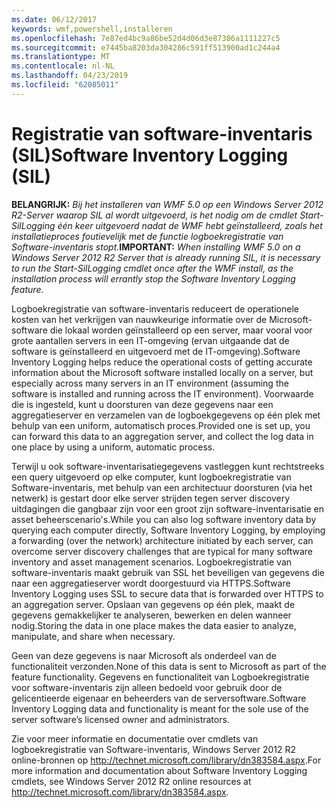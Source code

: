 ```yaml
---
ms.date: 06/12/2017
keywords: wmf,powershell,installeren
ms.openlocfilehash: 7e87ed4bc9a86be52d4d06d3e87386a1111227c5
ms.sourcegitcommit: e7445ba8203da304286c591ff513900ad1c244a4
ms.translationtype: MT
ms.contentlocale: nl-NL
ms.lasthandoff: 04/23/2019
ms.locfileid: "62085011"
---
```

# <a name="software-inventory-logging-sil"></a><span data-ttu-id="c95df-102">Registratie van software-inventaris (SIL)</span><span class="sxs-lookup"><span data-stu-id="c95df-102">Software Inventory Logging (SIL)</span></span>

<span data-ttu-id="c95df-103">**BELANGRIJK:** *Bij het installeren van WMF 5.0 op een Windows Server 2012 R2-Server waarop SIL al wordt uitgevoerd, is het nodig om de cmdlet Start-SilLogging één keer uitgevoerd nadat de WMF hebt geïnstalleerd, zoals het installatieproces foutievelijk met de functie logboekregistratie van Software-inventaris stopt.*</span><span class="sxs-lookup"><span data-stu-id="c95df-103">**IMPORTANT:** *When installing WMF 5.0 on a Windows Server 2012 R2 Server that is already running SIL, it is necessary to run the Start-SilLogging cmdlet once after the WMF install, as the installation process will errantly stop the Software Inventory Logging feature.*</span></span>

<span data-ttu-id="c95df-104">Logboekregistratie van software-inventaris reduceert de operationele kosten van het verkrijgen van nauwkeurige informatie over de Microsoft-software die lokaal worden geïnstalleerd op een server, maar vooral voor grote aantallen servers in een IT-omgeving (ervan uitgaande dat de software is geïnstalleerd en uitgevoerd met de IT-omgeving).</span><span class="sxs-lookup"><span data-stu-id="c95df-104">Software Inventory Logging helps reduce the operational costs of getting accurate information about the Microsoft software installed locally on a server, but especially across many servers in an IT environment (assuming the software is installed and running across the IT environment).</span></span> <span data-ttu-id="c95df-105">Voorwaarde die is ingesteld, kunt u doorsturen van deze gegevens naar een aggregatieserver en verzamelen van de logboekgegevens op één plek met behulp van een uniform, automatisch proces.</span><span class="sxs-lookup"><span data-stu-id="c95df-105">Provided one is set up, you can forward this data to an aggregation server, and collect the log data in one place by using a uniform, automatic process.</span></span>

<span data-ttu-id="c95df-106">Terwijl u ook software-inventarisatiegegevens vastleggen kunt rechtstreeks een query uitgevoerd op elke computer, kunt logboekregistratie van Software-inventaris, met behulp van een architectuur doorsturen (via het netwerk) is gestart door elke server strijden tegen server discovery uitdagingen die gangbaar zijn voor een groot zijn software-inventarisatie en asset beheerscenario's.</span><span class="sxs-lookup"><span data-stu-id="c95df-106">While you can also log software inventory data by querying each computer directly, Software Inventory Logging, by employing a forwarding (over the network) architecture initiated by each server, can overcome server discovery challenges that are typical for many software inventory and asset management scenarios.</span></span> <span data-ttu-id="c95df-107">Logboekregistratie van software-inventaris maakt gebruik van SSL het beveiligen van gegevens die naar een aggregatieserver wordt doorgestuurd via HTTPS.</span><span class="sxs-lookup"><span data-stu-id="c95df-107">Software Inventory Logging uses SSL to secure data that is forwarded over HTTPS to an aggregation server.</span></span> <span data-ttu-id="c95df-108">Opslaan van gegevens op één plek, maakt de gegevens gemakkelijker te analyseren, bewerken en delen wanneer nodig.</span><span class="sxs-lookup"><span data-stu-id="c95df-108">Storing the data in one place makes the data easier to analyze, manipulate, and share when necessary.</span></span>

<span data-ttu-id="c95df-109">Geen van deze gegevens is naar Microsoft als onderdeel van de functionaliteit verzonden.</span><span class="sxs-lookup"><span data-stu-id="c95df-109">None of this data is sent to Microsoft as part of the feature functionality.</span></span> <span data-ttu-id="c95df-110">Gegevens en functionaliteit van Logboekregistratie voor software-inventaris zijn alleen bedoeld voor gebruik door de gelicentieerde eigenaar en beheerders van de serversoftware.</span><span class="sxs-lookup"><span data-stu-id="c95df-110">Software Inventory Logging data and functionality is meant for the sole use of the server software’s licensed owner and administrators.</span></span>

<span data-ttu-id="c95df-111">Zie voor meer informatie en documentatie over cmdlets van logboekregistratie van Software-inventaris, Windows Server 2012 R2 online-bronnen op <http://technet.microsoft.com/library/dn383584.aspx>.</span><span class="sxs-lookup"><span data-stu-id="c95df-111">For more information and documentation about Software Inventory Logging cmdlets, see Windows Server 2012 R2 online resources at <http://technet.microsoft.com/library/dn383584.aspx>.</span></span>
